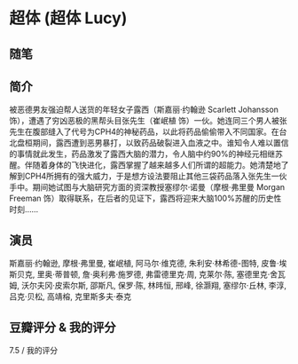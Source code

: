 # 超体 (超体 Lucy)

## 随笔

## 简介

被恶德男友强迫帮人送货的年轻女子露西（斯嘉丽·约翰逊 Scarlett Johansson 饰），遭遇了穷凶恶极的黑帮头目张先生（崔岷植 饰）一伙。她连同三个男人被张先生在腹部缝入了代号为CPH4的神秘药品，以此将药品偷偷带入不同国家。在台北盘桓期间，露西遭到恶男暴打，以致药品破裂进入血液之中。谁知令人难以置信的事情就此发生，药品激发了露西大脑的潜力，令人脑中约90%的神经元相继苏醒。伴随着身体的飞快进化，露西掌握了越来越多人们所谓的超能力。她清楚地了解到CPH4所拥有的强大威力，于是想方设法要阻止其他三袋药品落入张先生一伙手中。期间她试图与大脑研究方面的资深教授塞缪尔·诺曼（摩根·弗里曼 Morgan Freeman 饰）取得联系，在后者的见证下，露西将迎来大脑100%苏醒的历史性时刻……

## 演员

斯嘉丽·约翰逊, 摩根·弗里曼, 崔岷植, 阿马尔·维克德, 朱利安·林希德-图特, 皮鲁·埃斯贝克, 里奥·蒂普顿, 詹·奥利弗·施罗德, 弗雷德里克·周, 克莱尔·陈, 塞德里克·舍瓦姆, 沃尔夫冈·皮索尔斯, 邵斯凡, 保罗·陈, 林𬀩恒, 邢峰, 徐灏翔, 塞缪尔·丘林, 李淳, 吕克·贝松, 高靖榕, 克里斯多夫·泰克

## 豆瓣评分 & 我的评分

7.5 / 我的评分

